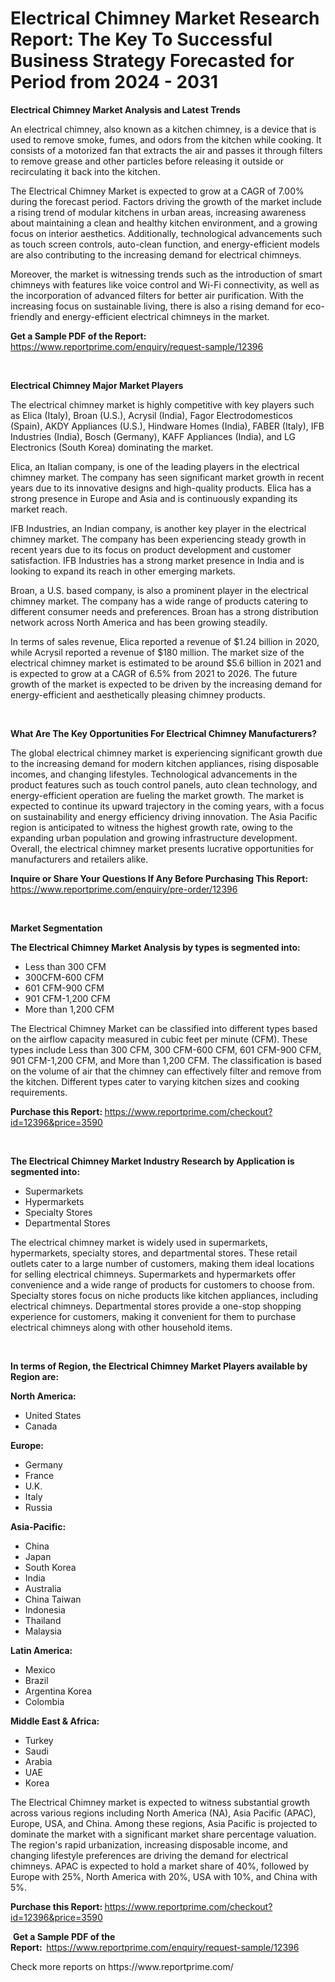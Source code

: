 <p><h1>Electrical Chimney Market Research Report: The Key To Successful Business Strategy Forecasted for Period from 2024 - 2031</h1></p><p><strong>Electrical Chimney Market Analysis and Latest Trends</strong></p>
<p><p>An electrical chimney, also known as a kitchen chimney, is a device that is used to remove smoke, fumes, and odors from the kitchen while cooking. It consists of a motorized fan that extracts the air and passes it through filters to remove grease and other particles before releasing it outside or recirculating it back into the kitchen.</p><p>The Electrical Chimney Market is expected to grow at a CAGR of 7.00% during the forecast period. Factors driving the growth of the market include a rising trend of modular kitchens in urban areas, increasing awareness about maintaining a clean and healthy kitchen environment, and a growing focus on interior aesthetics. Additionally, technological advancements such as touch screen controls, auto-clean function, and energy-efficient models are also contributing to the increasing demand for electrical chimneys.</p><p>Moreover, the market is witnessing trends such as the introduction of smart chimneys with features like voice control and Wi-Fi connectivity, as well as the incorporation of advanced filters for better air purification. With the increasing focus on sustainable living, there is also a rising demand for eco-friendly and energy-efficient electrical chimneys in the market.</p></p>
<p><strong>Get a Sample PDF of the Report:&nbsp;</strong> <a href="https://www.reportprime.com/enquiry/request-sample/12396">https://www.reportprime.com/enquiry/request-sample/12396</a></p>
<p>&nbsp;</p>
<p><strong>Electrical Chimney Major Market Players</strong></p>
<p><p>The electrical chimney market is highly competitive with key players such as Elica (Italy), Broan (U.S.), Acrysil (India), Fagor Electrodomesticos (Spain), AKDY Appliances (U.S.), Hindware Homes (India), FABER (Italy), IFB Industries (India), Bosch (Germany), KAFF Appliances (India), and LG Electronics (South Korea) dominating the market.</p><p>Elica, an Italian company, is one of the leading players in the electrical chimney market. The company has seen significant market growth in recent years due to its innovative designs and high-quality products. Elica has a strong presence in Europe and Asia and is continuously expanding its market reach.</p><p>IFB Industries, an Indian company, is another key player in the electrical chimney market. The company has been experiencing steady growth in recent years due to its focus on product development and customer satisfaction. IFB Industries has a strong market presence in India and is looking to expand its reach in other emerging markets.</p><p>Broan, a U.S. based company, is also a prominent player in the electrical chimney market. The company has a wide range of products catering to different consumer needs and preferences. Broan has a strong distribution network across North America and has been growing steadily.</p><p>In terms of sales revenue, Elica reported a revenue of $1.24 billion in 2020, while Acrysil reported a revenue of $180 million. The market size of the electrical chimney market is estimated to be around $5.6 billion in 2021 and is expected to grow at a CAGR of 6.5% from 2021 to 2026. The future growth of the market is expected to be driven by the increasing demand for energy-efficient and aesthetically pleasing chimney products.</p></p>
<p>&nbsp;</p>
<p><strong>What Are The Key Opportunities For Electrical Chimney Manufacturers?</strong></p>
<p><p>The global electrical chimney market is experiencing significant growth due to the increasing demand for modern kitchen appliances, rising disposable incomes, and changing lifestyles. Technological advancements in the product features such as touch control panels, auto clean technology, and energy-efficient operation are fueling the market growth. The market is expected to continue its upward trajectory in the coming years, with a focus on sustainability and energy efficiency driving innovation. The Asia Pacific region is anticipated to witness the highest growth rate, owing to the expanding urban population and growing infrastructure development. Overall, the electrical chimney market presents lucrative opportunities for manufacturers and retailers alike.</p></p>
<p><strong>Inquire or Share Your Questions If Any Before Purchasing This Report:</strong> <a href="https://www.reportprime.com/enquiry/pre-order/12396">https://www.reportprime.com/enquiry/pre-order/12396</a></p>
<p>&nbsp;</p>
<p><strong>Market Segmentation</strong></p>
<p><strong>The Electrical Chimney Market Analysis by types is segmented into:</strong></p>
<p><ul><li>Less than 300 CFM</li><li>300CFM-600 CFM</li><li>601 CFM-900 CFM</li><li>901 CFM-1,200 CFM</li><li>More than 1,200 CFM</li></ul></p>
<p><p>The Electrical Chimney Market can be classified into different types based on the airflow capacity measured in cubic feet per minute (CFM). These types include Less than 300 CFM, 300 CFM-600 CFM, 601 CFM-900 CFM, 901 CFM-1,200 CFM, and More than 1,200 CFM. The classification is based on the volume of air that the chimney can effectively filter and remove from the kitchen. Different types cater to varying kitchen sizes and cooking requirements.</p></p>
<p><strong>Purchase this Report:&nbsp;</strong><a href="https://www.reportprime.com/checkout?id=12396&price=3590">https://www.reportprime.com/checkout?id=12396&price=3590</a></p>
<p>&nbsp;</p>
<p><strong>The Electrical Chimney Market Industry Research by Application is segmented into:</strong></p>
<p><ul><li>Supermarkets</li><li>Hypermarkets</li><li>Specialty Stores</li><li>Departmental Stores</li></ul></p>
<p><p>The electrical chimney market is widely used in supermarkets, hypermarkets, specialty stores, and departmental stores. These retail outlets cater to a large number of customers, making them ideal locations for selling electrical chimneys. Supermarkets and hypermarkets offer convenience and a wide range of products for customers to choose from. Specialty stores focus on niche products like kitchen appliances, including electrical chimneys. Departmental stores provide a one-stop shopping experience for customers, making it convenient for them to purchase electrical chimneys along with other household items.</p></p>
<p>&nbsp;</p>
<p><strong>In terms of Region, the Electrical Chimney Market Players available by Region are:</strong></p>
<p>
    <p> <strong> North America: </strong>
        <ul>
            <li>United States</li>
            <li>Canada</li>
        </ul>
        </p> 
    <p> <strong> Europe: </strong>
        <ul>
            <li>Germany</li>
            <li>France</li>
            <li>U.K.</li>
            <li>Italy</li>
            <li>Russia</li>
        </ul>
        </p> 
    <p> <strong> Asia-Pacific: </strong>
        <ul>
            <li>China</li>
            <li>Japan</li>
            <li>South Korea</li>
            <li>India</li>
            <li>Australia</li>
            <li>China Taiwan</li>
            <li>Indonesia</li>
            <li>Thailand</li>
            <li>Malaysia</li>
        </ul>
        </p> 
    <p> <strong> Latin America: </strong>
        <ul>
            <li>Mexico</li>
            <li>Brazil</li>
            <li>Argentina Korea</li>
            <li>Colombia</li>
        </ul>
        </p> 
    <p> <strong> Middle East & Africa: </strong>
        <ul>
            <li>Turkey</li>
            <li>Saudi</li>
            <li>Arabia</li>
            <li>UAE</li>
            <li>Korea</li>
        </ul>
    </p>
    </p>
<p><p>The Electrical Chimney market is expected to witness substantial growth across various regions including North America (NA), Asia Pacific (APAC), Europe, USA, and China. Among these regions, Asia Pacific is projected to dominate the market with a significant market share percentage valuation. The region's rapid urbanization, increasing disposable income, and changing lifestyle preferences are driving the demand for electrical chimneys. APAC is expected to hold a market share of 40%, followed by Europe with 25%, North America with 20%, USA with 10%, and China with 5%.</p></p>
<p><strong>Purchase this Report: </strong><a href="https://www.reportprime.com/checkout?id=12396&price=3590">https://www.reportprime.com/checkout?id=12396&price=3590</a></p>
<p>&nbsp;<strong>Get a Sample PDF of the Report:&nbsp;&nbsp;</strong><a href="https://www.reportprime.com/enquiry/request-sample/12396">https://www.reportprime.com/enquiry/request-sample/12396</a></p>
<p><strong></strong></p>
<p>Check more reports on https://www.reportprime.com/</p>